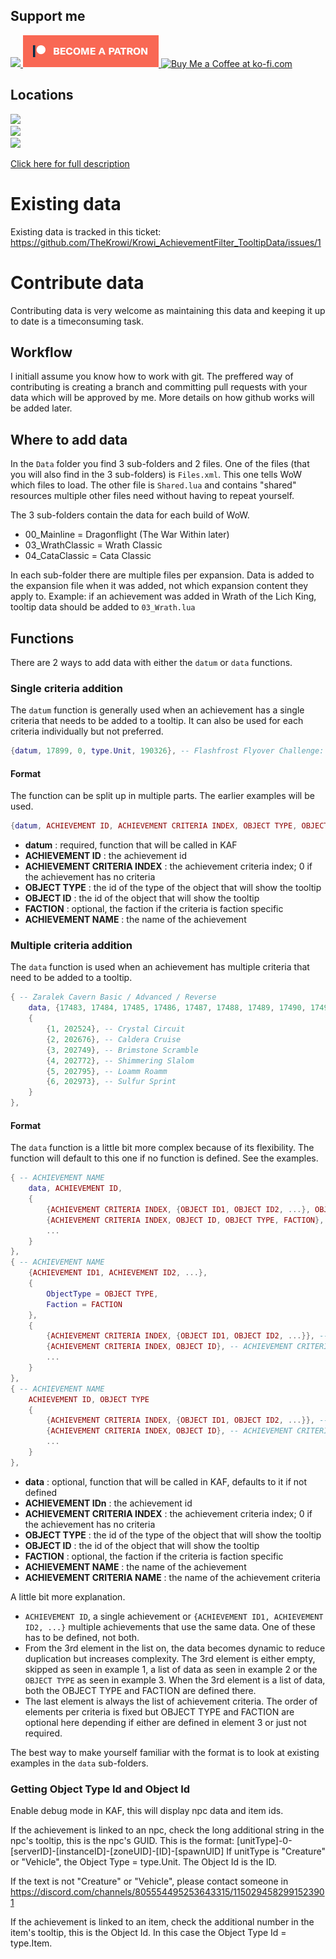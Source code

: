 ## Support me
<a href="https://www.paypal.com/donate/?hosted_button_id=NYWTBA4XM6ZS6" alt="Paypal">
  <img src="https://www.paypalobjects.com/en_US/BE/i/btn/btn_donateCC_LG.gif" />
</a>
<a href="https://www.patreon.com/Krowi" alt="Patreon">
  <img src="https://raw.githubusercontent.com/codebard/patron-button-and-widgets-by-codebard/master/images/become_a_patron_button.png" />
</a>
<a href='https://ko-fi.com/E1E6G64LS' target='_blank'><img height='36' style='border:0px;height:36px;' src='https://storage.ko-fi.com/cdn/kofi2.png?v=3' border='0' alt='Buy Me a Coffee at ko-fi.com' /></a>

## Locations
<a href="https://www.curseforge.com/wow/addons/krowi-achievement-filter" alt="Curseforge">
  <img src="https://img.shields.io/badge/Curseforge-Krowi's%20Achievement%20Filter-orange" />
</a>
<br>
<a href="https://addons.wago.io/addons/krowi-achievement-filter" alt="Wago.io">
  <img src="https://img.shields.io/badge/Wago.io-Krowi's%20Achievement%20Filter-red" />
</a>
<br>
<a href="https://www.wowinterface.com/downloads/info26229-KrowisAchievementFilter" alt="WowInterface">
  <img src="https://img.shields.io/badge/WowInterface-Krowi's%20Achievement%20Filter-yellow" />
</a>

[Click here for full description](Descriptions/Wago.io.md)

# Existing data
Existing data is tracked in this ticket: https://github.com/TheKrowi/Krowi_AchievementFilter_TooltipData/issues/1

# Contribute data
Contributing data is very welcome as maintaining this data and keeping it up to date is a timeconsuming task.

## Workflow
I initiall assume you know how to work with git. The preffered way of contributing is creating a branch and committing pull requests with your data which will be approved by me. More details on how github works will be added later.

## Where to add data
In the `Data` folder you find 3 sub-folders and 2 files.
One of the files (that you will also find in the 3 sub-folders) is `Files.xml`. This one tells WoW which files to load.
The other file is `Shared.lua` and contains "shared" resources multiple other files need without having to repeat yourself.

The 3 sub-folders contain the data for each build of WoW.
- 00_Mainline = Dragonflight (The War Within later)
- 03_WrathClassic = Wrath Classic
- 04_CataClassic = Cata Classic

In each sub-folder there are multiple files per expansion. Data is added to the expansion file when it was added, not which expansion content they apply to.
Example: if an achievement was added in Wrath of the Lich King, tooltip data should be added to `03_Wrath.lua`

## Functions
There are 2 ways to add data with either the `datum` or `data` functions.

### Single criteria addition
The `datum` function is generally used when an achievement has a single criteria that needs to be added to a tooltip. It can also be used for each criteria individually but not preferred.
```lua
{datum, 17899, 0, type.Unit, 190326}, -- Flashfrost Flyover Challenge: Gold
```

#### Format
The function can be split up in multiple parts. The earlier examples will be used.
```lua
{datum, ACHIEVEMENT ID, ACHIEVEMENT CRITERIA INDEX, OBJECT TYPE, OBJECT ID, FACTION}, -- ACHIEVEMENT NAME
```

- **datum** : required, function that will be called in KAF
- **ACHIEVEMENT ID** : the achievement id
- **ACHIEVEMENT CRITERIA INDEX** : the achievement criteria index; 0 if the achievement has no criteria
- **OBJECT TYPE** : the id of the type of the object that will show the tooltip
- **OBJECT ID** : the id of the object that will show the tooltip
- **FACTION** : optional, the faction if the criteria is faction specific
- **ACHIEVEMENT NAME** : the name of the achievement

### Multiple criteria addition
The `data` function is used when an achievement has multiple criteria that need to be added to a tooltip.
```lua
{ -- Zaralek Cavern Basic / Advanced / Reverse
    data, {17483, 17484, 17485, 17486, 17487, 17488, 17489, 17490, 17491}, type.Unit,
    {
        {1, 202524}, -- Crystal Circuit
        {2, 202676}, -- Caldera Cruise
        {3, 202749}, -- Brimstone Scramble
        {4, 202772}, -- Shimmering Slalom
        {5, 202795}, -- Loamm Roamm
        {6, 202973}, -- Sulfur Sprint
    }
},
```

#### Format
The `data` function is a little bit more complex because of its flexibility. The function will default to this one if no function is defined. See the examples.
```lua
{ -- ACHIEVEMENT NAME
    data, ACHIEVEMENT ID,
    {
        {ACHIEVEMENT CRITERIA INDEX, {OBJECT ID1, OBJECT ID2, ...}, OBJECT TYPE, FACTION}, -- ACHIEVEMENT CRITERIA NAME
        {ACHIEVEMENT CRITERIA INDEX, OBJECT ID, OBJECT TYPE, FACTION}, -- ACHIEVEMENT CRITERIA NAME
        ...
    }
},
{ -- ACHIEVEMENT NAME
    {ACHIEVEMENT ID1, ACHIEVEMENT ID2, ...},
    {
        ObjectType = OBJECT TYPE,
        Faction = FACTION
    },
    {
        {ACHIEVEMENT CRITERIA INDEX, {OBJECT ID1, OBJECT ID2, ...}}, -- ACHIEVEMENT CRITERIA NAME
        {ACHIEVEMENT CRITERIA INDEX, OBJECT ID}, -- ACHIEVEMENT CRITERIA NAME
        ...
    }
},
{ -- ACHIEVEMENT NAME
    ACHIEVEMENT ID, OBJECT TYPE
    {
        {ACHIEVEMENT CRITERIA INDEX, {OBJECT ID1, OBJECT ID2, ...}}, -- ACHIEVEMENT CRITERIA NAME
        {ACHIEVEMENT CRITERIA INDEX, OBJECT ID}, -- ACHIEVEMENT CRITERIA NAME
        ...
    }
},
```

- **data** : optional, function that will be called in KAF, defaults to it if not defined
- **ACHIEVEMENT IDn** : the achievement id
- **ACHIEVEMENT CRITERIA INDEX** : the achievement criteria index; 0 if the achievement has no criteria
- **OBJECT TYPE** : the id of the type of the object that will show the tooltip
- **OBJECT ID** : the id of the object that will show the tooltip
- **FACTION** : optional, the faction if the criteria is faction specific
- **ACHIEVEMENT NAME** : the name of the achievement
- **ACHIEVEMENT CRITERIA NAME** : the name of the achievement criteria

A little bit more explanation.
- `ACHIEVEMENT ID`, a single achievement or `{ACHIEVEMENT ID1, ACHIEVEMENT ID2, ...}` multiple achievements that use the same data. One of these has to be defined, not both.
- From the 3rd element in the list on, the data becomes dynamic to reduce duplication but increases complexity. The 3rd element is either empty, skipped as seen in example 1, a list of data as seen in example 2 or the `OBJECT TYPE` as seen in example 3. When the 3rd element is a list of data, both the OBJECT TYPE and FACTION are defined there.
- The last element is always the list of achievement criteria. The order of elements per criteria is fixed but OBJECT TYPE and FACTION are optional here depending if either are defined in element 3 or just not required.

The best way to make yourself familiar with the format is to look at existing examples in the `data` sub-folders.

### Getting Object Type Id and Object Id
Enable debug mode in KAF, this will display npc data and item ids.

If the achievement is linked to an npc, check the long additional string in the npc's tooltip, this is the npc's GUID.
This is the format: [unitType]-0-[serverID]-[instanceID]-[zoneUID]-[ID]-[spawnUID]
If unitType is "Creature" or "Vehicle", the Object Type = type.Unit.
The Object Id is the ID.

If the text is not "Creature" or "Vehicle", please contact someone in https://discord.com/channels/805554495253643315/1150294582991523901

If the achievement is linked to an item, check the additional number in the item's tooltip, this is the Object Id.
In this case the Object Type Id = type.Item.